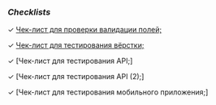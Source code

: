 ### *Checklists*

&#10003; [Чек-лист для проверки валидации полей;](https://docs.google.com/spreadsheets/d/1tnlDoKU39Eh_WDrprnZT-ZoK695SD8lN6tEUhp3e_R4/edit?usp=sharing)

&#10003; [Чек-лист для тестирования вёрстки;](https://docs.google.com/spreadsheets/d/1tnlDoKU39Eh_WDrprnZT-ZoK695SD8lN6tEUhp3e_R4/edit?usp=sharing)

&#10003; [Чек-лист для тестирования API;]

&#10003; [Чек-лист для тестирования API (2);]

&#10003; [Чек-лист для тестирования мобильного приложения;]